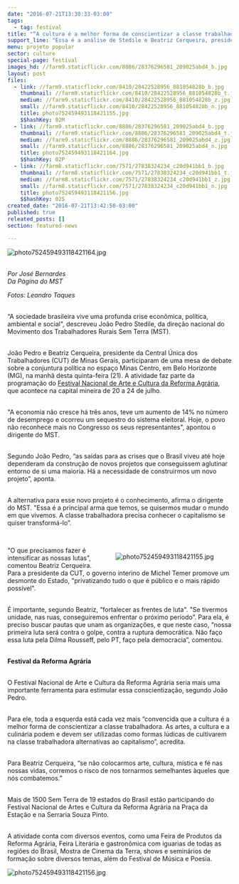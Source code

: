 ```yaml
---
date: "2016-07-21T13:30:33-03:00"
tags:
  - tag: festival
title: "“A cultura é a melhor forma de conscientizar a classe trabalhadora”, afirma Stedile"
support_line: "Essa é a análise de Stedile e Beatriz Cerqueira, presidente da CUT de MG, ao participarem de um debate durante o Festival Nacional de Arte e Cultura da Reforma Agrária, em Belo Horizonte."
menu: projeto popular
sector: culture
special-page: festival
images_hd: //farm9.staticflickr.com/8886/28376296581_209025abd4_b.jpg
layout: post
files:
  - link: //farm9.staticflickr.com/8410/28422528956_881054828b_b.jpg
    thumbnail: //farm9.staticflickr.com/8410/28422528956_881054828b_t.jpg
    medium: //farm9.staticflickr.com/8410/28422528956_881054828b_z.jpg
    small: //farm9.staticflickr.com/8410/28422528956_881054828b_n.jpg
    title: photo752459493118421155.jpg
    $$hashKey: 02M
  - link: //farm9.staticflickr.com/8886/28376296581_209025abd4_b.jpg
    thumbnail: //farm9.staticflickr.com/8886/28376296581_209025abd4_t.jpg
    medium: //farm9.staticflickr.com/8886/28376296581_209025abd4_z.jpg
    small: //farm9.staticflickr.com/8886/28376296581_209025abd4_n.jpg
    title: photo752459493118421164.jpg
    $$hashKey: 02P
  - link: //farm8.staticflickr.com/7571/27838324234_c20d941bb1_b.jpg
    thumbnail: //farm8.staticflickr.com/7571/27838324234_c20d941bb1_t.jpg
    medium: //farm8.staticflickr.com/7571/27838324234_c20d941bb1_z.jpg
    small: //farm8.staticflickr.com/7571/27838324234_c20d941bb1_n.jpg
    title: photo752459493118421156.jpg
    $$hashKey: 02S
created_date: "2016-07-21T13:42:50-03:00"
published: true
releated_posts: []
section: featured-news

---
```

<p><img alt="photo752459493118421164.jpg" src="//farm9.staticflickr.com/8886/28376296581_209025abd4_b.jpg" /><br />
&nbsp;</p>

<p><em>Por Jos&eacute; Bernardes<br />
Da P&aacute;gina do MST</em></p>

<p><em>Fotos: Leandro Taques</em></p>

<p><br />
&ldquo;A sociedade brasileira vive uma profunda crise econ&ocirc;mica, pol&iacute;tica, ambiental e social&quot;, descreveu Jo&atilde;o Pedro Stedile, da dire&ccedil;&atilde;o nacional do Movimento dos Trabalhadores Rurais Sem Terra (MST).</p>

<p><br />
Jo&atilde;o Pedro e Beatriz Cerqueira, presidente da Central &Uacute;nica dos Trabalhadores (CUT) de Minas Gerais, participaram de uma mesa de debate sobre a conjuntura pol&iacute;tica no espa&ccedil;o Minas Centro, em Belo Horizonte (MG), na manh&atilde; desta quinta-feira (21). A atividade faz parte da programa&ccedil;&atilde;o do <a href="http://www.mst.org.br/2016/07/20/mais-de-1500-sem-terra-dao-inicio-ao-festival-de-cultura-da-reforma-agraria.html">Festival Nacional de Arte e Cultura da Reforma Agr&aacute;ria</a>, que acontece na capital mineira de 20 a 24 de julho.</p>

<p><br />
&quot;A economia n&atilde;o cresce h&aacute; tr&ecirc;s anos, teve um aumento de 14% no n&uacute;mero de desemprego e ocorreu um sequestro do sistema eleitoral. Hoje, o povo n&atilde;o reconhece mais no Congresso os seus representantes&quot;, apontou o dirigente do MST.</p>

<p><br />
Segundo Jo&atilde;o Pedro, &ldquo;as sa&iacute;das para as crises que o Brasil viveu at&eacute; hoje dependeram da constru&ccedil;&atilde;o de novos projetos que conseguissem aglutinar entorno de si uma maioria. H&aacute; a necessidade de construirmos um novo projeto&rdquo;, aponta.</p>

<p><br />
A alternativa para esse novo projeto &eacute; o conhecimento, afirma o dirigente do MST. &quot;Essa &eacute; a principal arma que temos, se quisermos mudar o mundo em que vivemos. A classe trabalhadora precisa conhecer o capitalismo se quiser transform&aacute;-lo&rdquo;.</p>

<p>&nbsp;</p>

<figure class="image" style="float:right"><img alt="photo752459493118421155.jpg" src="//farm9.staticflickr.com/8410/28422528956_881054828b_b.jpg" />
<figcaption></figcaption>
</figure>

<p>&quot;O que precisamos fazer &eacute; intensificar as nossas lutas&rdquo;, comentou Beatriz Cerqueira. Para a presidente da CUT, o governo interino de Michel Temer promove um desmonte do Estado, &quot;privatizando tudo o que &eacute; p&uacute;blico e o mais r&aacute;pido poss&iacute;vel&quot;.&nbsp;</p>

<p><br />
&Eacute; importante, segundo Beatriz, &ldquo;fortalecer as frentes de luta&quot;. &quot;Se tivermos unidade, nas ruas, conseguiremos enfrentar o pr&oacute;ximo per&iacute;odo&rdquo;. Para ela, &eacute; preciso buscar pautas que unam as organiza&ccedil;&otilde;es, e que neste caso, &ldquo;nossa primeira luta ser&aacute; contra o golpe, contra a ruptura democr&aacute;tica. N&atilde;o fa&ccedil;o essa luta pela Dilma Rousseff, pelo PT, fa&ccedil;o pela democracia&rdquo;, comentou.</p>

<p><br />
<strong>Festival da Reforma Agr&aacute;ria&nbsp;</strong></p>

<p><br />
O Festival Nacional de Arte e Cultura da Reforma Agr&aacute;ria seria mais uma importante ferramenta para estimular essa conscientiza&ccedil;&atilde;o, segundo Jo&atilde;o Pedro.&nbsp;</p>

<p><br />
Para ele, toda a esquerda est&aacute; cada vez mais &ldquo;convencida que a cultura &eacute; a melhor forma de conscientizar a classe trabalhadora. As artes, a cultura e a culin&aacute;ria podem e devem ser utilizadas como formas l&uacute;dicas de cultivarem na classe trabalhadora alternativas ao capitalismo&rdquo;, acredita.&nbsp;</p>

<p><br />
Para Beatriz Cerqueira, &ldquo;se n&atilde;o colocarmos arte, cultura, m&iacute;stica e f&eacute; nas nossas vidas, corremos o risco de nos tornarmos semelhantes &agrave;queles que n&oacute;s combatemos.&rdquo;</p>

<p><br />
Mais de 1500 Sem Terra de 19 estados do Brasil est&atilde;o participando do Festival Nacional de Artes e Cultura da Reforma Agr&aacute;ria na Pra&ccedil;a da Esta&ccedil;&atilde;o e na Serraria Souza Pinto.</p>

<p><br />
A atividade conta com diversos eventos, como uma Feira de Produtos da Reforma Agr&aacute;ria, Feira Liter&aacute;ria e gastron&ocirc;mica com iguarias de todas as regi&otilde;es do Brasil, Mostra de Cinema da Terra, shows e semin&aacute;rios de forma&ccedil;&atilde;o sobre diversos temas, al&eacute;m do Festival de M&uacute;sica e Poesia.</p>

<p><img alt="photo752459493118421156.jpg" src="//farm8.staticflickr.com/7571/27838324234_c20d941bb1_b.jpg" /></p>
